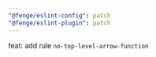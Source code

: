 ```yaml
---
"@fenge/eslint-config": patch
"@fenge/eslint-plugin": patch
---
```


feat: add rule `no-top-level-arrow-function`
